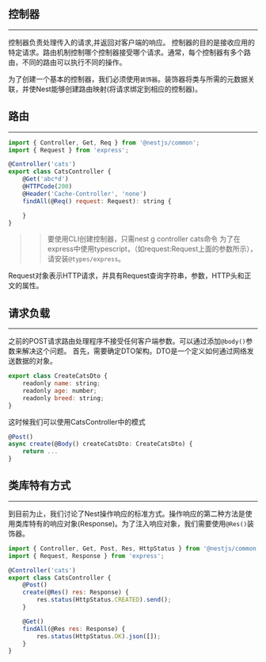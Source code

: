 ## 控制器
***
控制器负责处理传入的请求,并返回对客户端的响应。
控制器的目的是接收应用的特定请求。路由机制控制哪个控制器接受哪个请求。通常，每个控制器有多个路由，不同的路由可以执行不同的操作。

为了创建一个基本的控制器，我们必须使用`装饰器`。装饰器将类与所需的元数据关联，并使Nest能够创建路由映射(将请求绑定到相应的控制器)。

## 路由
***

```javascript
import { Controller, Get, Req } from '@nestjs/common';
import { Request } from 'express';

@Controller('cats')
export class CatsController {
	@Get('abc*d')
	@HTTPCode(200)
	@Header('Cache-Controller', 'none')
	findAll(@Req() request: Request): string {

	}
}
```

>> 要使用CLI创建控制器，只需nest g controller cats命令
>> 为了在express中使用typescript，（如request:Request上面的参数所示），请安装`@types/express`。

Request对象表示HTTP请求，并具有Request查询字符串，参数，HTTP头和正文的属性。

## 请求负载
***
之前的POST请求路由处理程序不接受任何客户端参数。可以通过添加`@body()`参数来解决这个问题。
首先，需要确定DTO架构。DTO是一个定义如何通过网络发送数据的对象。

```javascript
export class CreateCatsDto {
	readonly name: string;
	readonly age: number;
	readonly breed: string;
}
```

这时候我们可以使用CatsController中的模式
```javascript
@Post()
async create(@Body() createCatsDto: CreateCatsDto) {
	return ...
}
```

## 类库特有方式
***
到目前为止，我们讨论了Nest操作响应的标准方式。操作响应的第二种方法是使用类库特有的响应对象(Response)。为了注入响应对象，我们需要使用`@Res()`装饰器。

```javascript
import { Controller, Get, Post, Res, HttpStatus } from '@nestjs/common';
import { Request, Response } from 'express';

@Controller('cats')
export class CatsController {
	@Post()
	create(@Res() res: Response) {
		res.status(HttpStatus.CREATED).send();
	}

	@Get()
	findAll(@Res res: Response) {
		res.status(HttpStatus.OK).json([]);
	}
}
```

